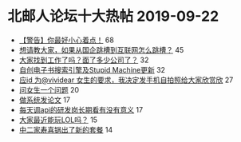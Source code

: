 # 北邮人论坛十大热帖 2019-09-22

- [【警告】你最好小心着点！](https://bbs.byr.cn/article/Talking/6149722) 68
- [想请教大家，如果从国企跳槽到互联网怎么跳槽？](https://bbs.byr.cn/article/PMatBUPT/22136) 45
- [大家找到工作了吗？面了多少公司了？](https://bbs.byr.cn/article/Job/2048357) 32
- [自创电子书搜索引擎及Stupid Machine更新](https://bbs.byr.cn/article/SoftDesign/48681) 32
- [应id 为@vividear 女生的要求，我决定发手机自拍照给大家欣赏欣](https://bbs.byr.cn/article/Picture/3248619) 27
- [问女生一个问题](https://bbs.byr.cn/article/Feeling/3122089) 20
- [做系统发论文](https://bbs.byr.cn/article/Paper/35623) 17
- [每天调api的研发岗长期看有没有意义](https://bbs.byr.cn/article/WorkLife/1129777) 17
- [大家最近能玩LOL吗？](https://bbs.byr.cn/article/LOL/27835) 15
- [中二家寿喜锅出了新的套餐](https://bbs.byr.cn/article/Food/503685) 14


